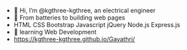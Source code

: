 - 👋 Hi, I’m @kgthree-kgthree, an electrical engineer
- 👀 From batteries to building web pages 
-  HTML CSS Bootstrap Javascript jQuery Node.js Express.js
- 🌱 learning Web Development
- https://kgthree-kgthree.github.io/Gayathri/

<!---
kgthree-kgthree/kgthree-kgthree is a ✨ special ✨ repository because its `README.md` (this file) appears on your GitHub profile.
You can click the Preview link to take a look at your changes.
--->
